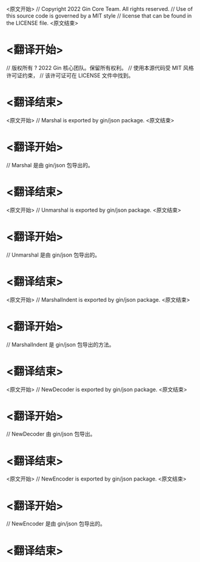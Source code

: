 
<原文开始>
// Copyright 2022 Gin Core Team. All rights reserved.
// Use of this source code is governed by a MIT style
// license that can be found in the LICENSE file.
<原文结束>

# <翻译开始>
// 版权所有 ? 2022 Gin 核心团队。保留所有权利。
// 使用本源代码受 MIT 风格许可证约束，
// 该许可证可在 LICENSE 文件中找到。
# <翻译结束>


<原文开始>
// Marshal is exported by gin/json package.
<原文结束>

# <翻译开始>
// Marshal 是由 gin/json 包导出的。
# <翻译结束>


<原文开始>
// Unmarshal is exported by gin/json package.
<原文结束>

# <翻译开始>
// Unmarshal 是由 gin/json 包导出的。
# <翻译结束>


<原文开始>
// MarshalIndent is exported by gin/json package.
<原文结束>

# <翻译开始>
// MarshalIndent 是 gin/json 包导出的方法。
# <翻译结束>


<原文开始>
// NewDecoder is exported by gin/json package.
<原文结束>

# <翻译开始>
// NewDecoder 由 gin/json 包导出。
# <翻译结束>


<原文开始>
// NewEncoder is exported by gin/json package.
<原文结束>

# <翻译开始>
// NewEncoder 是由 gin/json 包导出的。
# <翻译结束>

